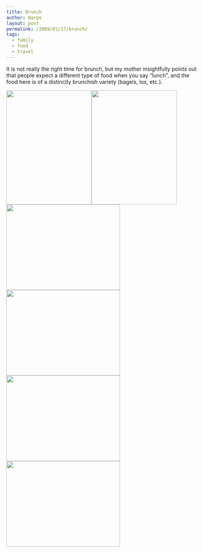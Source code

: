 ```yaml
---
title: Brunch
author: Harpo
layout: post
permalink: /2009/01/17/brunch/
tags:
  - family
  - food
  - travel
---
```

It is not really the right time for brunch, but my mother insightfully points out that people expect a different type of food when you say &#8220;lunch&#8221;, and the food here is of a distinctly brunchish variety (bagels, lox, etc.).

[<img src="http://www.harpojaeger.com/assets/media/wp-content/uploads/2009/01/p-640-480-215eaf07-c2b1-4437-807d-9895ab9f9016.jpeg" alt="" width="225" height="300" class="alignnone size-full wp-image-364" />][1][<img src="http://www.harpojaeger.com/assets/media/wp-content/uploads/2009/01/p-640-480-e73d91ff-c043-42db-993d-59852269b915.jpeg" alt="" width="225" height="300" class="alignnone size-full wp-image-364" />][2][<img src="http://www.harpojaeger.com/assets/media/wp-content/uploads/2009/01/l-640-480-878d3b54-4cc6-424b-997d-45332749c331.jpeg" alt="" width="300" height="225" class="alignnone size-full wp-image-364" />][3][<img src="http://www.harpojaeger.com/assets/media/wp-content/uploads/2009/01/l-640-480-e468065d-3b77-4593-9845-fe84bfc38962.jpeg" alt="" width="300" height="225" class="alignnone size-full wp-image-364" />][4][<img src="http://www.harpojaeger.com/assets/media/wp-content/uploads/2009/01/l-640-480-03035d93-7e7a-4191-aa49-f8a51cfa3f7d.jpeg" alt="" width="300" height="225" class="alignnone size-full wp-image-364" />][5][<img src="http://www.harpojaeger.com/assets/media/wp-content/uploads/2009/01/l-640-480-6f629a11-93e5-4711-983f-3d69f0662f53.jpeg" alt="" width="300" height="225" class="alignnone size-full wp-image-364" />][6]

 [1]: http://www.harpojaeger.com/assets/media/wp-content/uploads/2009/01/p-640-480-215eaf07-c2b1-4437-807d-9895ab9f9016.jpeg
 [2]: http://www.harpojaeger.com/assets/media/wp-content/uploads/2009/01/p-640-480-e73d91ff-c043-42db-993d-59852269b915.jpeg
 [3]: http://www.harpojaeger.com/assets/media/wp-content/uploads/2009/01/l-640-480-878d3b54-4cc6-424b-997d-45332749c331.jpeg
 [4]: http://www.harpojaeger.com/assets/media/wp-content/uploads/2009/01/l-640-480-e468065d-3b77-4593-9845-fe84bfc38962.jpeg
 [5]: http://www.harpojaeger.com/assets/media/wp-content/uploads/2009/01/l-640-480-03035d93-7e7a-4191-aa49-f8a51cfa3f7d.jpeg
 [6]: http://www.harpojaeger.com/assets/media/wp-content/uploads/2009/01/l-640-480-6f629a11-93e5-4711-983f-3d69f0662f53.jpeg